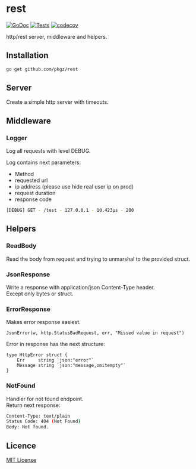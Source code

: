 # rest
[![GoDoc](http://img.shields.io/badge/godoc-reference-blue.svg)](http://godoc.org/github.com/pkgz/rest)
[![Tests](https://img.shields.io/github/workflow/status/pkgz/rest/Code%20coverage)](https://github.com/pkgz/rest/actions)
[![codecov](https://img.shields.io/codecov/c/gh/pkgz/rest)](https://codecov.io/gh/pkgz/rest)

http/rest server, middleware and helpers.

## Installation
```bash
go get github.com/pkgz/rest
```

## Server
Create a simple http server with timeouts. 

## Middleware

### Logger
Log all requests with level DEBUG.

Log contains next parameters:

- Method
- requested url
- ip address (please use hide real user ip on prod)
- request duration
- response code

```bash
[DEBUG] GET - /test - 127.0.0.1 - 10.423µs - 200
```

## Helpers

### ReadBody
Read the body from request and trying to unmarshal to the provided struct.

### JsonResponse
Write a response with application/json Content-Type header.  
Except only bytes or struct.

### ErrorResponse
Makes error response easiest.   

```golang
JsonError(w, http.StatusBadRequest, err, "Missed value in request")
```

Error in response has the next structure:

```
type HttpError struct {
	Err     string `json:"error"`
	Message string `json:"message,omitempty"`
}
```

### NotFound
Handler for not found endpoint.  
Return next response:

```bash
Content-Type: text/plain
Status Code: 404 (Not Found)
Body: Not found.
```


## Licence
[MIT License](https://github.com/pkgz/rest/blob/master/LICENSE)
